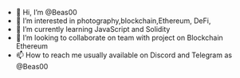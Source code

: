 - 👋 Hi, I’m @Beas00
- 👀 I’m interested in photography,blockchain,Ethereum, DeFi,
- 🌱 I’m currently learning JavaScript and Solidity 
- 💞️ I’m looking to collaborate on team with project on Blockchain Ethereum 
- 📫 How to reach me usually available on Discord and Telegram as @Beas00

<!---
Beas00/Beas00 is a ✨ special ✨ repository because its `README.md` (this file) appears on your GitHub profile.
You can click the Preview link to take a look at your changes.
--->
